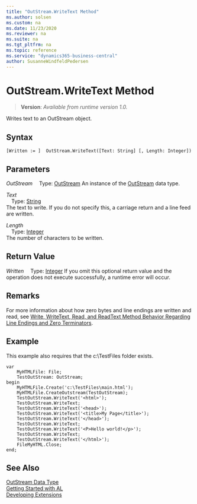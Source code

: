 ```yaml
---
title: "OutStream.WriteText Method"
ms.author: solsen
ms.custom: na
ms.date: 11/23/2020
ms.reviewer: na
ms.suite: na
ms.tgt_pltfrm: na
ms.topic: reference
ms.service: "dynamics365-business-central"
author: SusanneWindfeldPedersen
---
```

[//]: # (START>DO_NOT_EDIT)
[//]: # (IMPORTANT:Do not edit any of the content between here and the END>DO_NOT_EDIT.)
[//]: # (Any modifications should be made in the .xml files in the ModernDev repo.)
# OutStream.WriteText Method
> **Version**: _Available from runtime version 1.0._

Writes text to an OutStream object.


## Syntax
```
[Written := ]  OutStream.WriteText([Text: String] [, Length: Integer])
```
## Parameters
*OutStream*
&emsp;Type: [OutStream](outstream-data-type.md)
An instance of the [OutStream](outstream-data-type.md) data type.

*Text*  
&emsp;Type: [String](../string/string-data-type.md)  
The text to write. If you do not specify this, a carriage return and a line feed are written.
        
*Length*  
&emsp;Type: [Integer](../integer/integer-data-type.md)  
The number of characters to be written.  


## Return Value
*Written*
&emsp;Type: [Integer](../integer/integer-data-type.md)
 If you omit this optional return value and the operation does not execute successfully, a runtime error will occur.  


[//]: # (IMPORTANT: END>DO_NOT_EDIT)

## Remarks

For more information about how zero bytes and line endings are written and read, see [Write, WriteText, Read, and ReadText Method Behavior Regarding Line Endings and Zero Terminators](../../devenv-write-read-methods-line-break-behavior.md).
## Example  

 This example also requires that the c:\\TestFiles folder exists.  
  
```al
var
    MyHTMLFile: File;
    TestOutStream: OutStream;
begin
    MyHTMLFile.Create('c:\TestFiles\main.html');  
    MyHTMLFile.CreateOutstream(TestOutStream);  
    TestOutStream.WriteText('<html>');  
    TestOutStream.WriteText;  
    TestOutStream.WriteText('<head>');  
    TestOutStream.WriteText('<title>My Page</title>');  
    TestOutStream.WriteText('</head>');  
    TestOutStream.WriteText;  
    TestOutStream.WriteText('<P>Hello world!</p>');  
    TestOutStream.WriteText;  
    TestOutStream.WriteText('</html>');  
    FileMyHTML.Close;  
end;
```  
  
## See Also
[OutStream Data Type](outstream-data-type.md)  
[Getting Started with AL](../../devenv-get-started.md)  
[Developing Extensions](../../devenv-dev-overview.md)